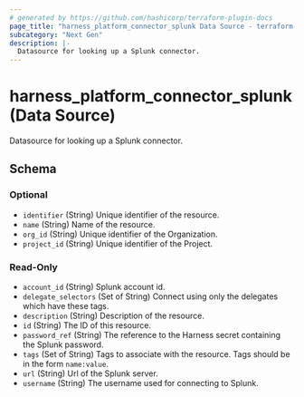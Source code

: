 ```yaml
---
# generated by https://github.com/hashicorp/terraform-plugin-docs
page_title: "harness_platform_connector_splunk Data Source - terraform-provider-harness"
subcategory: "Next Gen"
description: |-
  Datasource for looking up a Splunk connector.
---
```


# harness_platform_connector_splunk (Data Source)

Datasource for looking up a Splunk connector.



<!-- schema generated by tfplugindocs -->
## Schema

### Optional

- `identifier` (String) Unique identifier of the resource.
- `name` (String) Name of the resource.
- `org_id` (String) Unique identifier of the Organization.
- `project_id` (String) Unique identifier of the Project.

### Read-Only

- `account_id` (String) Splunk account id.
- `delegate_selectors` (Set of String) Connect using only the delegates which have these tags.
- `description` (String) Description of the resource.
- `id` (String) The ID of this resource.
- `password_ref` (String) The reference to the Harness secret containing the Splunk password.
- `tags` (Set of String) Tags to associate with the resource. Tags should be in the form `name:value`.
- `url` (String) Url of the Splunk server.
- `username` (String) The username used for connecting to Splunk.



